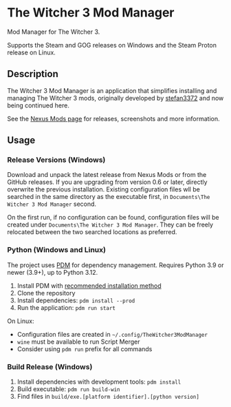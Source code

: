 # The Witcher 3 Mod Manager

Mod Manager for The Witcher 3.

Supports the Steam and GOG releases on Windows and the Steam Proton release on Linux.

## Description

The Witcher 3 Mod Manager is an application that simplifies installing and managing The Witcher 3 mods, originally developed by [stefan3372](https://github.com/stefan3372) and now being continued here.

See the [Nexus Mods page](https://www.nexusmods.com/witcher3/mods/2678) for releases, screenshots and more information.

## Usage

### Release Versions (Windows)

Download and unpack the latest release from Nexus Mods or from the GitHub releases. If you are upgrading from version 0.6 or later, directly overwrite the previous installation. Existing configuration files wll be searched in the same directory as the executable first, in `Documents\The Witcher 3 Mod Manager` second.

On the first run, if no configuration can be found, configuration files will be created under `Documents\The Witcher 3 Mod Manager`. They can be freely relocated between the two searched locations as preferred.

### Python (Windows and Linux)

The project uses [PDM](https://pdm-project.org/en/latest/) for dependency management. Requires Python 3.9 or newer (3.9+), up to Python 3.12.

1. Install PDM with [recommended installation method](https://pdm-project.org/en/latest/#recommended-installation-method)
2. Clone the repository
3. Install dependencies: `pdm install --prod`
4. Run the application: `pdm run start`

On Linux:
- Configuration files are created in `~/.config/TheWitcher3ModManager`
- `wine` must be available to run Script Merger
- Consider using `pdm run` prefix for all commands

### Build Release (Windows)

1. Install dependencies with development tools: `pdm install`
2. Build executable: `pdm run build-win`
3. Find files in `build/exe.[platform identifier].[python version]`
